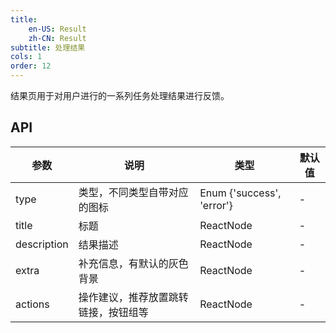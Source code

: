 ```yaml
---
title:
    en-US: Result
    zh-CN: Result
subtitle: 处理结果
cols: 1
order: 12
---
```


结果页用于对用户进行的一系列任务处理结果进行反馈。

## API

| 参数        | 说明                                 | 类型                      | 默认值 |
| ----------- | ------------------------------------ | ------------------------- | ------ |
| type        | 类型，不同类型自带对应的图标         | Enum {'success', 'error'} | -      |
| title       | 标题                                 | ReactNode                 | -      |
| description | 结果描述                             | ReactNode                 | -      |
| extra       | 补充信息，有默认的灰色背景           | ReactNode                 | -      |
| actions     | 操作建议，推荐放置跳转链接，按钮组等 | ReactNode                 | -      |
